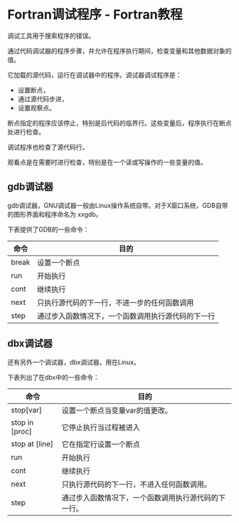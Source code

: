 # Fortran调试程序 - Fortran教程

调试工具用于搜索程序的错误。

通过代码调试器的程序步骤，并允许在程序执行期间，检查变量和其他数据对象的值。

它加载的源代码，运行在调试器中的程序。调试器调试程序是：

*   设置断点，
*   通过源代码步进，
*   设置观察点。

断点指定的程序应该停止，特别是后代码的临界行。这些变量后，程序执行在断点处进行检查。

调试程序也检查了源代码行。

观看点是在需要时进行检查，特别是在一个读或写操作的一些变量的值。

## gdb调试器

gdb调试器，GNU调试器一般由Linux操作系统自带。对于X窗口系统，GDB自带的图形界面和程序命名为 xxgdb。

下表提供了GDB的一些命令：

| 命令 | 目的 |
| --- | --- |
| break | 设置一个断点 |
| run | 开始执行 |
| cont | 继续执行 |
| next | 只执行源代码的下一行，不进一步的任何函数调用 |
| step | 通过步入函数情况下，一个函数调用执行源代码的下一行 |

## dbx调试器

还有另外一个调试器，dbx调试器，用在Linux。

下表列出了在dbx中的一些命令：

| 命令 | 目的 |
| --- | --- |
| stop[var] | 设置一个断点当变量var的值更改。 |
| stop in [proc] | 它停止执行当过程被进入 |
| stop at [line] | 它在指定行设置一个断点 |
| run | 开始执行 |
| cont | 继续执行 |
| next | 只执行源代码的下一行，不进入任何函数调用。 |
| step | 通过步入函数情况下，一个函数调用执行源代码的下一行。 |

 